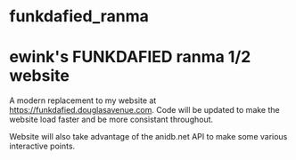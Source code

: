 # funkdafied_ranma

<h1>ewink's FUNKDAFIED ranma 1/2 website</h1>

A modern replacement to my website at https://funkdafied.douglasavenue.com. Code will be updated to make the website load faster and be more consistant throughout. 

Website will also take advantage of the anidb.net API to make some various interactive points.